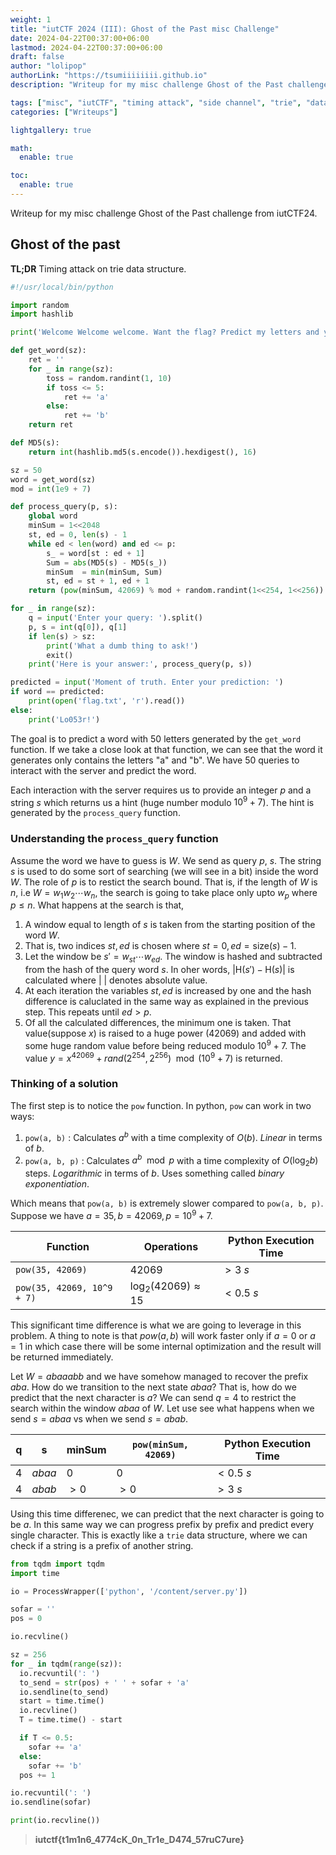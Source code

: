 ```yaml
---
weight: 1
title: "iutCTF 2024 (III): Ghost of the Past misc Challenge"
date: 2024-04-22T00:37:00+06:00
lastmod: 2024-04-22T00:37:00+06:00
draft: false
author: "lolipop"
authorLink: "https://tsumiiiiiiii.github.io"
description: "Writeup for my misc challenge Ghost of the Past challenge from iutCTF24."

tags: ["misc", "iutCTF", "timing attack", "side channel", "trie", "data structure", "implementation", "english"]
categories: ["Writeups"]

lightgallery: true

math:
  enable: true

toc:
  enable: true
---
```


Writeup for my misc challenge Ghost of the Past challenge from iutCTF24.


<!--more-->



## Ghost of the past

**TL;DR** Timing attack on trie data structure.

```python
#!/usr/local/bin/python

import random
import hashlib

print('Welcome Welcome welcome. Want the flag? Predict my letters and you will get it!')

def get_word(sz):
    ret = ''
    for _ in range(sz):
        toss = random.randint(1, 10)
        if toss <= 5:
            ret += 'a'
        else:
            ret += 'b'
    return ret

def MD5(s):
    return int(hashlib.md5(s.encode()).hexdigest(), 16)

sz = 50
word = get_word(sz)
mod = int(1e9 + 7)

def process_query(p, s):
    global word
    minSum = 1<<2048
    st, ed = 0, len(s) - 1
    while ed < len(word) and ed <= p:
        s_ = word[st : ed + 1]
        Sum = abs(MD5(s) - MD5(s_))
        minSum  = min(minSum, Sum)
        st, ed = st + 1, ed + 1
    return (pow(minSum, 42069) % mod + random.randint(1<<254, 1<<256)) % mod

for _ in range(sz):
    q = input('Enter your query: ').split()
    p, s = int(q[0]), q[1]
    if len(s) > sz:
        print('What a dumb thing to ask!')
        exit()
    print('Here is your answer:', process_query(p, s))

predicted = input('Moment of truth. Enter your prediction: ')
if word == predicted:
    print(open('flag.txt', 'r').read())
else:
    print('Lo053r!')
```

The goal is to predict a word with $50$ letters generated by the `get_word` function. If we take a close look at that function, we can see that the word it generates only contains the letters "a" and "b". We have $50$ queries to interact with the server and predict the word. 

Each interaction with the server requires us to provide an integer $p$ and a string $s$ which returns us a hint (huge number modulo $10^9 + 7$). The hint is generated by the `process_query` function.  

### Understanding the `process_query` function

Assume the word we have to guess is $W$. We send as query $p$, $s$. The string $s$ is used to do some sort of searching (we will see in a bit) inside the word $W$. The role of $p$ is to restict the search bound. That is, if the length of $W$ is $n$, i.e $W = w_1w_2\cdots w_n$, the search is going to take place only upto $w_p$ where $p \le n$. What happens at the search is that,
1. A window equal to length of $s$ is taken from the starting position of the word $W$.
2. That is, two indices $st, ed$ is chosen where $st = 0, ed = \text{size}(s)-1$. 
3. Let the window be $s' = w_{st}\cdots w_{ed}$. The window is hashed and subtracted from the hash of the query word $s$. In oher words, $|\text{H}(s') - \text{H}(s)|$ is calculated where $| \ |$ denotes absolute value. 
4. At each iteration the variables $st, ed$ is increased by one and the hash difference is caluclated in the same way as explained in the previous step. This repeats until $ed > p$. 
5. Of all the calculated differences, the minimum one is taken. That value(suppose $x$) is raised to a huge power ($42069$) and added with some huge random value before being reduced modulo $10^9 + 7$. The value $y = x^{42069} + rand(2^{254}, 2^{256}) \mod (10^9 + 7)$ is returned. 

### Thinking of a solution

The first step is to notice the `pow` function. In python, `pow` can work in two ways:

1. `pow(a, b)` : Calculates $a^b$ with a time complexity of $O(b)$. *Linear* in terms of $b$.
2. `pow(a, b, p)` : Calculates $a^b \mod p$ with a time complexity of $O(\log_2{b})$ steps. *Logarithmic* in terms of $b$. Uses something called *binary exponentiation*. 

Which means that `pow(a, b)` is extremely slower compared to `pow(a, b, p)`. Suppose we have $a = 35, b = 42069, p = 10^9 + 7$. 

| Function | Operations | Python Execution Time |
| --- | --- | --- |
| `pow(35, 42069)` | $42069$ | $> 3 \ s$ |
| `pow(35, 42069, 10^9 + 7)` | $\log_2(42069) \approx 15$ | $< 0.5 \ s$ |

This significant time difference is what we are going to leverage in this problem. A thing to note is that $pow(a, b)$ will work faster only if $a = 0$ or $a = 1$ in which case there will be some internal optimization and the result will be returned immediately. 

Let $W = abaaabb$ and we have somehow managed to recover the prefix $aba$. How do we transition to the next state $abaa$? That is, how do we predict that the next character is $a$? We can send $q = 4$ to restrict the search within the window $abaa$ of $W$. Let use see what happens when we send $s = abaa$ vs when we send $s = abab$. 


| q | s | minSum | `pow(minSum, 42069)` | Python Execution Time |
| --- | --- | --- | --- | --- |
| $4$ | $abaa$ | $0$ | $0$ | $<0.5 \ s$ |
| $4$ | $abab$ | $> 0$ | $> 0$ | $>3 \ s$ |

Using this time differenec, we can predict that the next character is going to be $a$. In this same way we can progress prefix by prefix and predict every single character. This is exactly like a `trie` data structure, where we can check if a string is a prefix of another string. 

```python
from tqdm import tqdm
import time

io = ProcessWrapper(['python', '/content/server.py'])

sofar = ''
pos = 0

io.recvline()

sz = 256
for _ in tqdm(range(sz)):
  io.recvuntil(': ')
  to_send = str(pos) + ' ' + sofar + 'a'
  io.sendline(to_send)
  start = time.time()
  io.recvline()
  T = time.time() - start

  if T <= 0.5:
    sofar += 'a'
  else:
    sofar += 'b'
  pos += 1

io.recvuntil(': ')
io.sendline(sofar)

print(io.recvline())
```

> **iutctf{__t1m1n6_4774cK_0n_Tr1e_D474_57ruC7ure__}**
